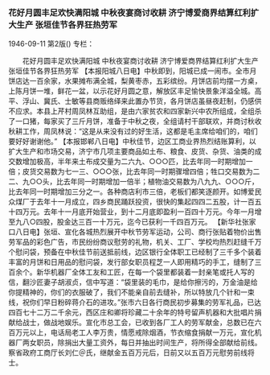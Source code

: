 ### 花好月圆丰足欢快满阳城  中秋夜宴商讨收耕  济宁博爱商界结算红利扩大生产  张垣佳节各界狂热劳军

1946-09-11
第2版()
专栏：

　　花好月圆丰足欢快满阳城
    中秋夜宴商讨收耕
    济宁博爱商界结算红利扩大生产
    张垣佳节各界狂热劳军
    【本报阳城八日电】中秋即到，阳城已成一闹市。全市月饼店达一百余家，水果摊布满全城，梨黄枣赤，五彩缤纷。月饼店前均摆一方桌，上陈月饼一堆，鲜花一盆，以示花好月圆之意，解放区丰足愉快景象洋溢全城。高平、浮山、冀氏、士敏等县商贩络绎来此置办节货，各月饼店虽昼夜赶制，仍感供不应求。本县上芹村周凤林互助组，是由六家贫农和四家新兴中农所组成，全组杀了一口猪，每家买了三斤月饼，准备于中秋之夜，全组请村干部联欢，并商讨秋收秋耕工作，周凤林说：“这是从来没有过的好生活，这都是毛主席给咱们的，咱们要好好谢谢他。”
    【本报邯郸八日电】中秋佳节，边区工商业界热烈结账算利，以扩大生产和市场交易，济宁市几项主要商品如土布、粮食、皮货、杂货、油类的成交数增加极高，半年来土布成交量为二六九、○○○匹，比去年同一时期增加一倍；皮货交易数为七一三、○○○张，比去年同一时期骤增四倍；牲口交易数为二二、九○○头，比去年同一时期增加一倍半；植物油交易数为八九九、○○○斤，比去年同一时期增加三分之一。各种商店利市三倍，老板们都笑逐颜开。如博爱民众煤厂于去年十一月成立，四乡商民踊跃投资，很快的集起四四二五股，计一百五十四万元。去年十一月底开始营业，到十二月底即盈利一百四十万元。今年一月增至九八○四股，股金达三百一十万元，迄今已获利一千四百万元。
    【新华社张家口八日电】张垣、宣化各城热烈展开中秋节劳军运动，公司、商行张贴着物价出售劳军品的彩色广告，市民纷纷商议慰劳的礼物，机关、工厂、学校均热烈赶缝千万个慰问袋，预备在中秋佳节前送抵前线，边区银行全体职工已经制了三千多个装着丰富的月饼和日用品的慰问袋，发行部女职员程芝一人即用精巧的手工，缝制了三百余个。新华机器厂全体工友和工匠，在每一个袋里都装着一封亲笔或托人写的信，翻沙匠妻子胡淑贞，信中写道：“袋里装的毛巾，是给你擦污的，万金油是给你提精神的，你们的衣服破了，我们不能亲自前去缝补，所以特放几个针和一束线，祝你们早日粉碎蒋介石的进攻。”张市六日各行商民初步募集的劳军礼品，已达四百七十二万二千余元，西区庄和卿将珍藏二十余年的特号留声机器和大批唱片捐献给战士，做战地娱乐。宣化市总工会，已收到各厂工人的劳军献金，总数已在六百万元以上，电话局老工人李万贵，情愿戒除烟酒，节衣缩食捐献一万元，宣化机器厂两女职员，除捐出大量工资外，每日并抽出时间生产，将所得全部献给前线。察省政府工商厅长刘仁＠氏，继献金五百万元后，日前又以五百万元慰劳前线将士。
